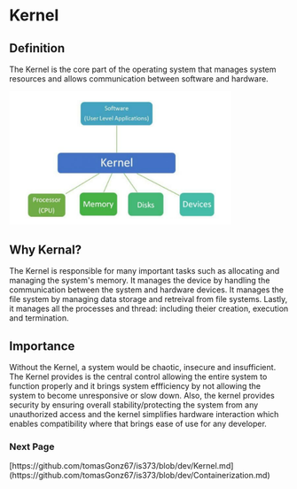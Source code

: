 # Kernel

## Definition
The Kernel is the core part of the operating system that manages system resources and allows communication between software and hardware.

<img src="img/kernel.png" alt="kernel diagram" width= "400"/>

## Why Kernal?
The Kernel is responsible for many important tasks such as allocating and managing the system's memory. It manages the device by handling the communication between the system and hardware devices. It manages the file system by managing data storage and retreival from file systems. Lastly, it manages all the processes and thread: including theier creation, execution and termination. 

## Importance
Without the Kernel, a system would be chaotic, insecure and insufficient. The Kernel provides is the central control allowing the entire system to function properly and it brings system effficiency by not allowing the system to become unresponsive or slow down. Also, the kernel provides security by ensuring overall stability/protecting the system from any unauthorized access and the kernel simplifies hardware interaction which enables compatibility where that brings ease of use for any developer.  


<h3>Next Page</h3> [https://github.com/tomasGonz67/is373/blob/dev/Kernel.md](https://github.com/tomasGonz67/is373/blob/dev/Containerization.md)
